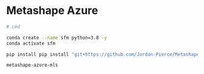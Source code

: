 # Metashape Azure

```bash
# cmd

conda create --name sfm python=3.8 -y
conda activate sfm

pip install pip install "git+https://github.com/Jordan-Pierce/Metashape-Azure.git"

metashape-azure-mls
```

